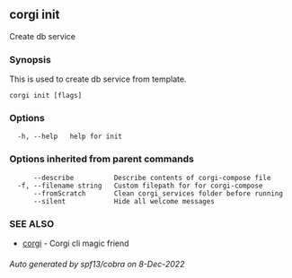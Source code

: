 ## corgi init

Create db service

### Synopsis


This is used to create db service from template.	
	

```
corgi init [flags]
```

### Options

```
  -h, --help   help for init
```

### Options inherited from parent commands

```
      --describe          Describe contents of corgi-compose file
  -f, --filename string   Custom filepath for for corgi-compose
      --fromScratch       Clean corgi_services folder before running
      --silent            Hide all welcome messages
```

### SEE ALSO

* [corgi](corgi.md)	 - Corgi cli magic friend

###### Auto generated by spf13/cobra on 8-Dec-2022
